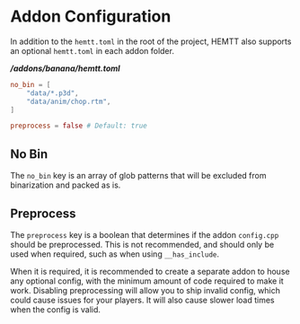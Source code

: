 # Addon Configuration

In addition to the `hemtt.toml` in the root of the project, HEMTT also supports an optional `hemtt.toml` in each addon folder.

***/addons/banana/hemtt.toml***

```toml
no_bin = [
    "data/*.p3d",
    "data/anim/chop.rtm",
]

preprocess = false # Default: true
```

## No Bin

The `no_bin` key is an array of glob patterns that will be excluded from binarization and packed as is.

## Preprocess

The `preprocess` key is a boolean that determines if the addon `config.cpp` should be preprocessed. This is not recommended, and should only be used when required, such as when using `__has_include`.

When it is required, it is recommended to create a separate addon to house any optional config, with the minimum amount of code required to make it work. Disabling preprocessing will allow you to ship invalid config, which could cause issues for your players. It will also cause slower load times when the config is valid.
